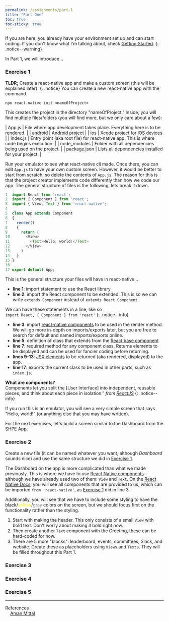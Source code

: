 ```yaml
---
permalink: /assignments/part-1
title: "Part One"
toc: true
toc-sticky: true
---
```


If you are here, you already have your environment set up and can start coding. If you don't know what I'm talking about, check [Getting Started](/getting-started).
{: .notice--warning}

In Part 1, we will introduce...

### Exercise 1
**TLDR;** Create a react-native app and make a custom screen (this will be explained later).
{: .notice}
You can create a new react-native app with the command
```
npx react-native init <nameOfProject>
```
This creates the project in the directory "nameOfProject." Inside, you will find multiple files/folders (you will find more, but we only care about a few):

| App.js 		| File where app development takes place. Everything here is to be rendered. |
| android 		| Android project |
| ios 			| Xcode project for iOS devices |
| index.js 		| Entry point (aka root file) for react-native app. This is where code begins execution.  |
| node_modules | Folder with all dependencies being used on the project. |
| package.json | Lists all dependencies installed for your project. |

Run your emulator to see what react-native cli made. Once there, you can edit `App.js` to have your own custom screen. However, it would be better to start from scratch, so delete the contents of `App.js`. The reason for this is that the project creator implements code differently than how we code our app. The general structure of files is the following, lets break it down.

```js
1  import React from 'react';
2  import { Component } from 'react'; 
3  import { View, Text } from 'react-native';
4
5  class App extends Component
6  {
7    render()
8    {
9      return (
10       <View>
11         <Text>Hello, world!</Text>
12       </View>
13     ) 
14   }
15 }
16
17 export default App;
```

This is the general structure your files will have in react-native...
* **line 1**: import statement to use the React library
* **line 2**: import the React component to be extended. This is so we can write `extends Component` instead of `extends React.Component`.

We can have these statements in a line, like so  
`import React, { Component } from 'react'`
{: .notice--info}

* **line 3**: import [react-native components](https://facebook.github.io/react-native/docs/activityindicator) to be used in the render method.
We will go more in-depth on imports/exports later, but you are free to search for default and named imports/exports online.
* **line 5**: definition of class that extends from the [React base component](https://reactjs.org/docs/react-api.html#reactcomponent)
* **line 7**: required method for any component class. Returns elements to be displayed and can be used for fancier coding before returning.
* **lines 9-13**: [JSX elements]() to be returned (aka rendered, displayed) to the app.
* **line 17**: exports the current class to be used in other parts, such as `index.js`.

**What are components?**  
Components let you split the [User Interface] into independent, reusable pieces, and think about each piece in isolation." _from [ReactJS](https://reactjs.org/docs/components-and-props.html)_
{: .notice--info}

If you run this is an emulator, you will see a very simple screen that says "Hello, world!" (or anything else that you may have written).

For the next exercises, let's build a screen similar to the Dashboard from the SHPE App.

### Exercise 2
Create a new file (it can be named whatever you want, although _Dashboard_ sounds nice) and use the same structure we did in [Exercise 1](#exercise-1).

The Dashboard on the app is more complicated than what we made previously. This is where we have to use [React Native components](https://facebook.github.io/react-native/docs/activityindicator) - although we have already used two of them: `View` and `Text`.
On the [React Native Docs](https://facebook.github.io/react-native/docs/activityindicator), you will see all components that are provided to us, which can be imported `from 'react-native'`, as [Exercise 1](#exercise-1) did in line 3.

Additionally, you will see that we have to include some styling to have the <span style="color: black">black</span>/<span style="color: yellow">yellow</span>/<span style="color: gray">gray</span> colors on the screen, but we should focus first on the functionality rather than the styling.

1. Start with making the header. This only consists of a small `View` with bold text. Don't worry about making it bold right now.
1. Then create another `Text` component with the Greeting, these can be hard-coded for now.
1. There are 5 more "blocks": leaderboard, events, committees, Slack, and website. Create these as placeholders using `View`s and `Text`s. They will be filled throughout this Part 1.




### Exercise 3


### Exercise 4


### Exercise 5



*** 
References  
&nbsp;&nbsp;&nbsp;&nbsp;[Aman Mittal](https://hackernoon.com/getting-started-with-react-native-in-2019-build-your-first-app-a41ebc0617e2)